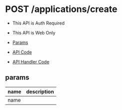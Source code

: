 # POST /applications/create

- This API is Auth Required
- This API is Web Only

- [Params](#params)
- [API Code](/src/endpoints/applications/create.js)
- [API Handler Code](/src/handlers/web/applications/create.js)

## params


name|description
---|---
name|
